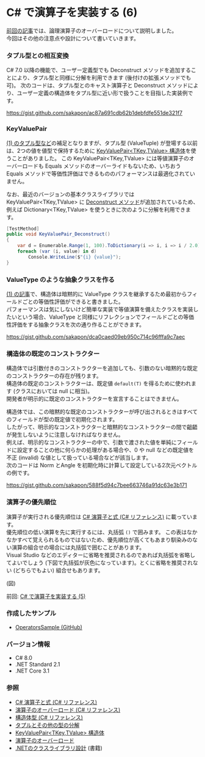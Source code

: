 # C# で演算子を実装する (6)

[前回の記事](CSharp-Operators-5.md)では、論理演算子のオーバーロードについて説明しました。  
今回はその他の注意点や設計について書いていきます。

### タプル型との相互変換
C# 7.0 以降の機能で、ユーザー定義型でも Deconstruct メソッドを追加することにより、タプル型と同様に分解を利用できます (後付けの拡張メソッドでも可)。
次のコードは、タプル型とのキャスト演算子と Deconstruct メソッドにより、ユーザー定義の構造体をタプル型に近い形で扱うことを目指した実装例です。

https://gist.github.com/sakapon/ac87a691cdb62b1debfdfe551de321f7

### KeyValuePair
[(1) のタプル型など](CSharp-Operators-1.md)の補足となりますが、タプル型 (ValueTuple) が登場する以前は、2つの値を値型で保持するために [KeyValuePair<TKey,TValue> 構造体](https://docs.microsoft.com/dotnet/api/system.collections.generic.keyvaluepair-2)を使うことがありました。
この KeyValuePair<TKey,TValue> には等値演算子のオーバーロードも Equals メソッドのオーバーライドもないため、いちおう Equals メソッドで等価性評価はできるもののパフォーマンスは最適化されていません。

なお、最近のバージョンの基本クラスライブラリでは KeyValuePair<TKey,TValue> に [Deconstruct メソッド](https://docs.microsoft.com/dotnet/api/system.collections.generic.keyvaluepair-2.deconstruct)が追加されているため、例えば Dictionary<TKey,TValue> を使うときに次のように分解を利用できます。

```cs
[TestMethod]
public void KeyValuePair_Deconstruct()
{
	var d = Enumerable.Range(1, 100).ToDictionary(i => i, i => i / 2.0);
	foreach (var (i, value) in d)
		Console.WriteLine($"{i} {value}");
}
```

### ValueType のような抽象クラスを作る
[(1) の記事](CSharp-Operators-1.md)で、構造体は暗黙的に ValueType クラスを継承するため最初からフィールドごとの等価性評価ができると書きました。  
パフォーマンスは気にしないけど簡単な実装で等値演算を備えたクラスを実装したいという場合、ValueType と同様にリフレクションでフィールドごとの等価性評価をする抽象クラスを次の通り作ることができます。

https://gist.github.com/sakapon/dca0caed09eb950c714c96fffa9c7aec

### 構造体の既定のコンストラクター
構造体では引数付きのコンストラクターを追加しても、引数のない暗黙的な既定のコンストラクターの存在が残ります。  
構造体の既定のコンストラクターは、既定値 `default(T)` を得るために使われます (クラスにおいては null に相当)。  
開発者が明示的に既定のコンストラクターを宣言することはできません。

構造体では、この暗黙的な既定のコンストラクターが呼び出されるときはすべてのフィールドが型の既定値で初期化されます。  
したがって、明示的なコンストラクターと暗黙的なコンストラクターの間で齟齬が発生しないように注意しなければなりません。  
例えば、明示的なコンストラクターの中で、引数で渡された値を単純にフィールドに設定することの他に何らかの処理がある場合や、0 や null などの既定値を不正 (invalid) な値として扱っている場合などが該当します。  
次のコードは Norm とAngle を初期化時に計算して設定している2次元ベクトルの例です。

https://gist.github.com/sakapon/588f5d94c7bee663746a91dc63e3b171

### 演算子の優先順位
演算子が実行される優先順位は [C# 演算子と式 (C# リファレンス)](https://docs.microsoft.com/dotnet/csharp/language-reference/operators/) に載っています。  
優先順位の低い演算を先に実行するには、丸括弧 `()` で囲みます。
この表はなかなかすべて覚えられるものではないため、優先順位が高くてもあまり馴染みのない演算の組合せの場合には丸括弧で囲むことがあります。  
Visual Studio などのエディターに省略を推奨されるのであれば丸括弧を省略してよいでしょう (下図で丸括弧が灰色になっています)。とくに省略を推奨されない (どちらでもよい) 組合せもあります。

(図)

前回: [C# で演算子を実装する (5)](CSharp-Operators-5.md)

### 作成したサンプル
- [OperatorsSample (GitHub)](https://github.com/sakapon/Samples-2020/tree/master/OperatorsSample)

### バージョン情報
- C# 8.0
- .NET Standard 2.1
- .NET Core 3.1

### 参照
- [C# 演算子と式 (C# リファレンス)](https://docs.microsoft.com/dotnet/csharp/language-reference/operators/)
- [演算子のオーバーロード (C# リファレンス)](https://docs.microsoft.com/dotnet/csharp/language-reference/operators/operator-overloading)
- [構造体型 (C# リファレンス)](https://docs.microsoft.com/dotnet/csharp/language-reference/builtin-types/struct)
- [タプルとその他の型の分解](https://docs.microsoft.com/dotnet/csharp/deconstruct)
- [KeyValuePair<TKey,TValue> 構造体](https://docs.microsoft.com/dotnet/api/system.collections.generic.keyvaluepair-2)
- [演算子のオーバーロード](https://ufcpp.net/study/csharp/oo_operator.html)
- [.NETのクラスライブラリ設計](https://amzn.to/3kLf0R8) (書籍)
